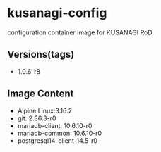 # kusanagi-config

configuration container image for KUSANAGI RoD.

## Versions(tags)
- 1.0.6-r8

## Image Content
- Alpine Linux:3.16.2
- git: 2.36.3-r0
- mariadb-client: 10.6.10-r0
- mariadb-common: 10.6.10-r0
- postgresql14-client-14.5-r0

